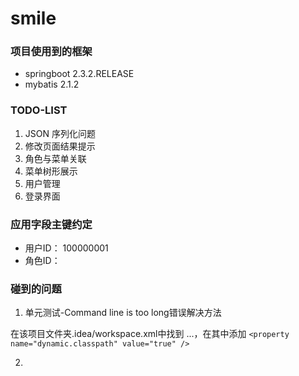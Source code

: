 # smile

### 项目使用到的框架

- springboot 2.3.2.RELEASE
- mybatis 2.1.2




### TODO-LIST

1. JSON 序列化问题
2. 修改页面结果提示
3. 角色与菜单关联
4. 菜单树形展示
5. 用户管理 
6. 登录界面







### 应用字段主键约定

- 用户ID： 100000001
- 角色ID： 





### 碰到的问题
1. 单元测试-Command line is too long错误解决方法

在该项目文件夹.idea/workspace.xml中找到 <component name="PropertiesComponent">...<component>，在其中添加 `<property name="dynamic.classpath" value="true" />`

2. 


